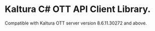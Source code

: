 # Kaltura C# OTT API Client Library.
Compatible with Kaltura OTT server version 8.6.11.30272 and above.
